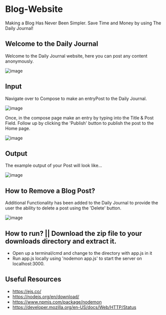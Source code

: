 # Blog-Website
Making a Blog Has Never Been Simpler. Save Time and Money by using The Daily Journal! 

## Welcome to the Daily Journal 
Welcome to the Daily Journal website, here you can post any content anonymously. 

![image](https://user-images.githubusercontent.com/91548582/142619558-f3d34fbc-9106-4a66-8a9b-fad10255e16c.png)

## Input 
Navigate over to Compose to make an entryPost to the Daily Journal.

![image](https://user-images.githubusercontent.com/91548582/142620015-525851e4-97c6-49b2-aac2-8e0d7197f15c.png)

Once, in the compose page make an entry by typing into the Title & Post Field. Follow up by clicking the 'Publish' button to publish the post to the Home page.  

![image](https://user-images.githubusercontent.com/91548582/142620441-7095927c-119a-45df-a7f9-a1d64ce5cfe4.png)

## Output 

The example output of your Post will look like...

![image](https://user-images.githubusercontent.com/91548582/142620993-a45d9f8e-605f-41a0-8d79-18c08135946b.png)

## How to Remove a Blog Post?
Additional Functionality has been added to the Daily Journal to provide the user the ability to delete a post using the 'Delete' button. 

![image](https://user-images.githubusercontent.com/91548582/142621352-e4c975ed-131a-4806-b01c-99369d70afb7.png)

## How to run? || Download the zip file to your downloads directory and extract it.

* Open up a terminal/cmd and change to the directory with app.js in it
* Run app.js locally using 'nodemon app.js' to start the server on localhost:3000.

## Useful Resources 

* https://ejs.co/
* https://nodejs.org/en/download/
* https://www.npmjs.com/package/nodemon 
* https://developer.mozilla.org/en-US/docs/Web/HTTP/Status

